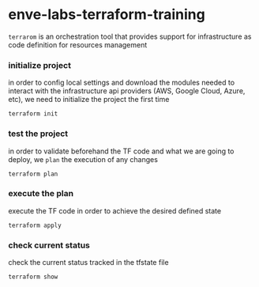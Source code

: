 # enve-labs-terraform-training
`terrarom` is an orchestration tool that provides support for infrastructure as code definition for resources management

### initialize project
in order to config local settings and download the modules needed to interact with the infrastructure api providers (AWS, Google Cloud, Azure, etc), we need to initialize the project the first time
```
terraform init
```

### test the project
in order to validate beforehand the TF code and what we are going to deploy, we `plan` the execution of any changes
```
terraform plan
```

### execute the plan
execute the TF code in order to achieve the desired defined state
```
terraform apply
```

### check current status
check the current status tracked in the tfstate file
```
terraform show
```
